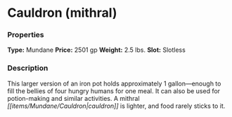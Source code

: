 ﻿---
Title: "Cauldron (mithral)"
Type: "Mundane"
Price: "2501 gp"
Weight: "2.5 lbs."
Slot: "Slotless"
Description: |
  "This larger version of an iron pot holds approximately 1 gallon—enough to fill the bellies of four hungry humans for one meal. It can also be used for potion-making and similar activities. A mithral cauldron is lighter, and food rarely sticks to it."
Sources: "['Ultimate Equipment']"
---

# Cauldron (mithral)

### Properties

**Type:** Mundane **Price:** 2501 gp **Weight:** 2.5 lbs. **Slot:** Slotless

### Description

This larger version of an iron pot holds approximately 1 gallon—enough to fill the bellies of four hungry humans for one meal. It can also be used for potion-making and similar activities. A mithral _[[items/Mundane/Cauldron|cauldron]]_ is lighter, and food rarely sticks to it.

